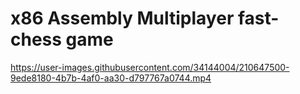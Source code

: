 # x86 Assembly Multiplayer fast-chess game

https://user-images.githubusercontent.com/34144004/210647500-9ede8180-4b7b-4af0-aa30-d797767a0744.mp4


